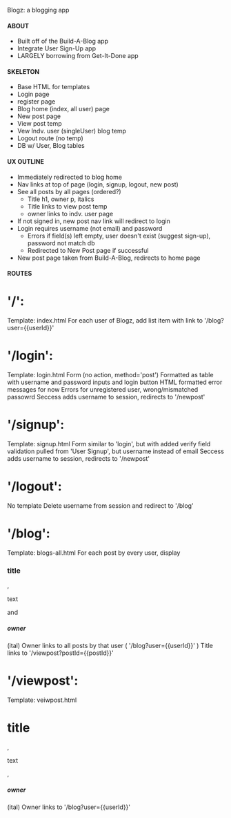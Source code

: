 Blogz: a blogging app

#### ABOUT ####
- Built off of the Build-A-Blog app
- Integrate User Sign-Up app
- LARGELY borrowing from Get-It-Done app

#### SKELETON ####
- Base HTML for templates
- Login page
- register page
- Blog home (index, all user) page 
- New post page
- View post temp
- Vew Indv. user (singleUser) blog temp
- Logout route (no temp)
- DB w/ User, Blog tables

#### UX OUTLINE ####
- Immediately redirected to blog home
- Nav links at top of page (login, signup, logout, new post)
- See all posts by all pages (ordered?)
    - Title h1, owner p, italics
    - Title links to view post temp
    - owner links to indv. user page
- If not signed in, new post nav link will redirect to login
- Login requires username (not email) and password
    - Errors if field(s) left empty, user doesn't exist (suggest sign-up), password not match db
    - Redirected to New Post page if successful
- New post page taken from Build-A-Blog, redirects to home page 


#### ROUTES ####

# '/':
Template: index.html
For each user of Blogz, add list item with link to '/blog?user={{userId}}'

# '/login':
Template: login.html
Form (no action, method='post')
Formatted as table with username and password inputs and login button
HTML formatted error messages for now
Errors for unregistered user, wrong/mismatched passowrd
Seccess adds username to session, redirects to '/newpost'

# '/signup':
Template: signup.html
Form similar to 'login', but with added verify field
validation pulled from 'User Signup', but username instead of email
Seccess adds username to session, redirects to '/newpost'

# '/logout':
No template
Delete username from session and redirect to '/blog'

# '/blog':
Template: blogs-all.html
For each post by every user, display <h3>title</h3>, <p>text</p> and <h5>owner</h5> (ital)
Owner links to all posts by that user ( '/blog?user={{userId}}' )
Title links to '/viewpost?postId={{postId}}' 

# '/viewpost':
Template: veiwpost.html
<h1>title</h1>, <p>text</p>, <h5>owner</h5> (ital)
Owner links to '/blog?user={{userId}}'
